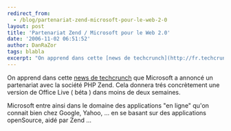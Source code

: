 ```yaml
---
redirect_from:
  - /blog/partenariat-zend-microsoft-pour-le-web-2-0
layout: post
title: 'Partenariat Zend / Microsoft pour le Web 2.0'
date: '2006-11-02 06:51:52'
author: DanRaZor
tags: blabla
excerpt: "On apprend dans cette [news de techcrunch](http://fr.techcrunch.com/2006/11/01/microsoft-20-est-en-route-et-fait-des-annonces-importantes/) que Microsoft a annoncé un partenariat avec la société PHP Zend.     \nCela donnera trés concrètement une version de Office Live ( béta ) dans moins de deux semaines.  \n  \nMicrosoft entre ainsi dans le      …"
---
```


On apprend dans cette [news de techcrunch](http://fr.techcrunch.com/2006/11/01/microsoft-20-est-en-route-et-fait-des-annonces-importantes/) que Microsoft a annoncé un partenariat avec la société PHP Zend.
Cela donnera trés concrètement une version de Office Live ( béta ) dans moins de deux semaines.

Microsoft entre ainsi dans le domaine des applications &quot;en ligne&quot; qu'on connait bien chez Google, Yahoo, ...   en se basant sur des applications openSource, aidé par Zend ...
